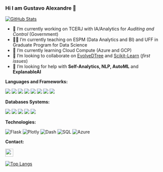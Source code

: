 
### Hi I am Gustavo Alexandre 👋

[![GitHub Stats](https://github-readme-stats.vercel.app/api?username=gassantos&count_private=true&show_icons=true&theme=merko)](https://github.com/gassantos/gassantos)

- 🔭 I’m currently working on TCERJ with IA/Analytics for _Auditing and Control_ (Government)
- 👨‍🏫 I’m currently teaching on ESPM (Data Analytics and BI) and UFF in Graduate Program for Data Science  
- 🌱 I’m currently learning Cloud Compute (Azure and GCP)
- 👯 I’m looking to collaborate on [EvolveDTree](https://github.com/gassantos/evolvedtree) and [Scikit-Learn](https://github.com/scikit-learn/scikit-learn) (_first issues_)
- 🤔 I’m looking for help with **Self-Analytics, NLP, AutoML** and **ExplanableAI**


**Languages and Frameworks:**

![](https://img.shields.io/badge/Python-3776AB?style=for-the-badge&logo=python&logoColor=white)
![](https://img.shields.io/badge/scikit_learn-F7931E?style=for-the-badge&logo=scikit-learn&logoColor=white)
![](https://img.shields.io/badge/Pandas-2C2D72?style=for-the-badge&logo=pandas&logoColor=white)
![](https://img.shields.io/badge/Numpy-777BB4?style=for-the-badge&logo=numpy&logoColor=white)
![](https://img.shields.io/badge/TensorFlow-FF6F00?style=for-the-badge&logo=TensorFlow&logoColor=white)
![](https://img.shields.io/badge/Keras-D00000?style=for-the-badge&logo=Keras&logoColor=white)
![](https://img.shields.io/badge/C%2B%2B-00599C?style=for-the-badge&logo=c%2B%2B&logoColor=white)
![](https://img.shields.io/badge/HTML5-E34F26?style=for-the-badge&logo=html5&logoColor=white)

**Databases Systems:**

![](https://img.shields.io/badge/Microsoft%20SQL%20Server-3776AB?style=for-the-badge&logo=microsoft%20sql%20server&logoColor=white)
![](https://img.shields.io/badge/Oracle-CC2927?style=for-the-badge&logo=oracle&logoColor=white)
![](https://img.shields.io/badge/MySQL-00000F?style=for-the-badge&logo=mysql&logoColor=white)
![](https://img.shields.io/badge/MongoDB-4EA94B?style=for-the-badge&logo=mongodb&logoColor=white)
![](https://img.shields.io/badge/ElasticSearch-005571?style=for-the-badge&logo=elasticsearch&logoColor=white)

**Technologies:**

![Flask](https://img.shields.io/badge/-Flask%20-000000?style=flat&logo=flask)
![Plotly](https://img.shields.io/badge/-Plotly%20-000000?style=flat&logo=plotly)
![Dash](https://img.shields.io/badge/-Dash%20-000000?style=flat&logo=plotly)
![SQL](https://img.shields.io/badge/-SQL%20-000000?style=flat&logo=SQL)
![Azure](https://img.shields.io/badge/-Microsoft%20Azure-000000?style=flat&logo=microsoft-azure)

**Contact:**

<p>
<a href="https://www.linkedin.com/in/gassantos/"><img src="https://img.shields.io/badge/linkedin-%231DA1F2.svg?&style=for-the-badge&logo=linkedin&logoColor=white" height=25></a> 
</p>


[![Top Langs](https://github-readme-stats.vercel.app/api/top-langs/?username=gassantos&layout=compact&hide=java)](https://github.com/gassantos/gassantos/github-readme-stats)


<!--
**gassantos/gassantos** is a ✨ _special_ ✨ repository because its `README.md` (this file) appears on your GitHub profile.

Here are some ideas to get you started:
- 🔭 I’m currently working on ...
- 🌱 I’m currently learning ...
- 👯 I’m looking to collaborate on ...
- 🤔 I’m looking for help with ...
- 💬 Ask me about ...
- 📫 How to reach me: ...
- 😄 Pronouns: ...
- ⚡ Fun fact: ...
-->
	
